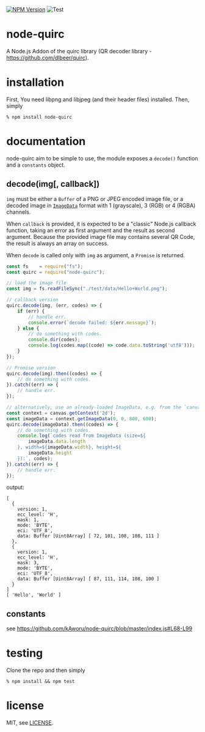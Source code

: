 [![NPM Version](https://img.shields.io/npm/v/node-quirc.svg)](https://npmjs.org/package/node-quirc)
![Test](https://github.com/kAworu/node-quirc/workflows/Test/badge.svg)

# node-quirc
A Node.js Addon of the quirc library (QR decoder library - https://github.com/dlbeer/quirc).

# installation
First, You need libpng and libjpeg (and their header files) installed. Then, simply
```
% npm install node-quirc
```

# documentation
node-quirc aim to be simple to use, the module exposes a `decode()` function
and a `constants` object.


## decode(img[, callback])
`img` must be either a `Buffer` of a PNG or JPEG encoded image file, or a
decoded image in [`ImageData`](https://developer.mozilla.org/en-US/docs/Web/API/ImageData)
format with 1 (grayscale), 3 (RGB) or 4 (RGBA) channels.

When `callback` is provided, it is expected to be a "classic" Node.js callback
function, taking an error as first argument and the result as second argument.
Because the provided image file may contains several QR Code, the result is
always an array on success.

When `decode` is called only with `img` as argument, a `Promise` is returned.

```javascript
const fs    = require("fs");
const quirc = require("node-quirc");

// load the image file
const img = fs.readFileSync("./test/data/Hello+World.png");

// callback version
quirc.decode(img, (err, codes) => {
    if (err) {
        // handle err.
        console.error(`decode failed: ${err.message}`);
    } else {
        // do something with codes.
        console.dir(codes);
        console.log(codes.map((code) => code.data.toString('utf8')));
    }
});

// Promise version
quirc.decode(img).then((codes) => {
    // do something with codes.
}).catch((err) => {
    // handle err.
});

// alternatively, use an already-loaded ImageData, e.g. from the `canvas` library
const context = canvas.getContext('2d');
const imageData = context.getImageData(0, 0, 800, 600);
quirc.decode(imageData).then((codes) => {
    // do something with codes.
    console.log(`codes read from ImageData (size=${
        imageData.data.length
    }, width=${imageData.width}, height=${
        imageData.height
    }):`, codes);
}).catch((err) => {
    // handle err.
});
```

output:

```
[
  {
    version: 1,
    ecc_level: 'H',
    mask: 1,
    mode: 'BYTE',
    eci: 'UTF_8',
    data: Buffer [Uint8Array] [ 72, 101, 108, 108, 111 ]
  },
  {
    version: 1,
    ecc_level: 'H',
    mask: 3,
    mode: 'BYTE',
    eci: 'UTF_8',
    data: Buffer [Uint8Array] [ 87, 111, 114, 108, 100 ]
  }
]
[ 'Hello', 'World' ]
```

## constants
see https://github.com/kAworu/node-quirc/blob/master/index.js#L68-L99


# testing
Clone the repo and then simply
```
% npm install && npm test
```

# license
MIT, see [LICENSE](./LICENSE).
